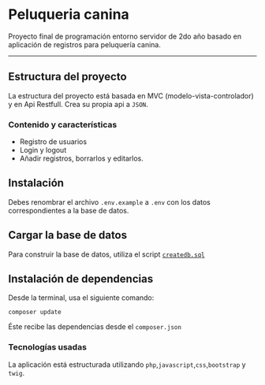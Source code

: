 # Peluqueria canina
Proyecto final de programación entorno servidor de 2do año basado en aplicación de registros para peluquería canina.

---

## Estructura del proyecto
La estructura del proyecto está basada 
en MVC (modelo-vista-controlador) y en Api Restfull.
Crea su propia api a `JSON`.

### Contenido y características
- Registro de usuarios
- Login y logout
- Añadir registros, borrarlos y editarlos.


## Instalación

Debes renombrar el archivo `.env.example` a `.env`
con los datos correspondientes a la base de datos. 

## Cargar la base de datos

Para construir la base de datos, 
utiliza el script [`createdb.sql`](https://github.com/AdryDev92/peluqueria_canina/blob/master/createdb.sql)

## Instalación de dependencias
Desde la terminal, usa el siguiente comando:

```
composer update
```
Éste recibe las dependencias desde el `composer.json`


### Tecnologías usadas

La aplicación está estructurada utilizando
`php`,`javascript`,`css`,`bootstrap` y `twig`.


